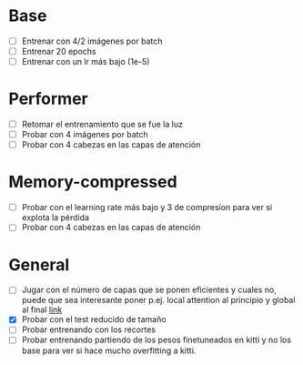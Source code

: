 # Base
- [ ] Entrenar con 4/2 imágenes por batch
- [ ] Entrenar 20 epochs
- [ ] Entrenar con un lr más bajo (1e-5)

# Performer
- [ ] Retomar el entrenamiento que se fue la luz
- [ ] Probar con 4 imágenes por batch
- [ ] Probar con 4 cabezas en las capas de atención

# Memory-compressed
- [ ] Probar con el learning rate más bajo y 3 de compresíon para ver si explota la pérdida
- [ ] Probar con 4 cabezas en las capas de atención

# General
- [ ] Jugar con el número de capas que se ponen eficientes y cuales no, puede que sea interesante poner p.ej. local attention al principio y global al final [link](https://github.com/lucidrains/local-attention)
- [x] Probar con el test reducido de tamaño
- [ ] Probar entrenando con los recortes
- [ ] Probar entrenando partiendo de los pesos finetuneados en kitti y no los base para ver si hace mucho overfitting a kitti.